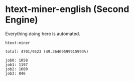 # htext-miner-english (Second Engine)

Everything doing here is automated.

```
htext-miner

total: 4701/9523 (49.36469599915993%)

job0: 1058
job1: 1197
job2: 1600
job3: 846
```